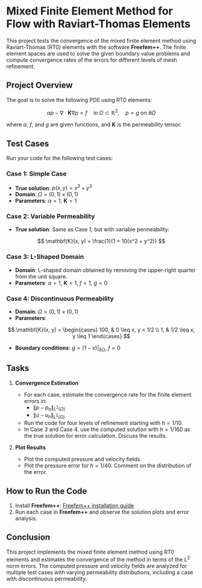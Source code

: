# Mixed Finite Element Method for Flow with Raviart-Thomas Elements

This project tests the convergence of the mixed finite element method using Raviart-Thomas (RT0) elements with the software **Freefem++**. The finite element spaces are used to solve the given boundary value problems and compute convergence rates of the errors for different levels of mesh refinement.

## Project Overview

The goal is to solve the following PDE using RT0 elements:

$$
\alpha p - \nabla \cdot \mathbf{K} \nabla p = f \quad \text{in} \ \Omega \subset \mathbb{R}^2, \quad p = g \ \text{on} \ \partial \Omega
$$

where $\alpha$, $f$, and $g$ are given functions, and $\mathbf{K}$ is the permeability tensor.

## Test Cases

Run your code for the following test cases:

### Case 1: Simple Case

- **True solution**: $p(x, y) = x^3 + y^3$
- **Domain**: $\Omega = (0, 1) \times (0, 1)$
- **Parameters**: $\alpha = 1$, $\mathbf{K} = 1$

### Case 2: Variable Permeability

- **True solution**: Same as Case 1, but with variable permeability:
  
$$
\mathbf{K}(x, y) = \frac{1}{1 + 10(x^2 + y^2)}
$$

### Case 3: L-Shaped Domain

- **Domain**: L-shaped domain obtained by removing the upper-right quarter from the unit square.
- **Parameters**: $\alpha = 1$, $\mathbf{K} = 1$, $f = 1$, $g = 0$

### Case 4: Discontinuous Permeability

- **Domain**: $\Omega = (0, 1) \times (0, 1)$
- **Parameters**:
  
$$
\mathbf{K}(x, y) = 
\begin{cases}
100, & 0 \leq x, y < 1/2 \\
1, & 1/2 \leq x, y \leq 1
\end{cases}
$$

- **Boundary conditions**: $g = (1 - x)|_{\partial \Omega}$, $f = 0$

## Tasks

1. **Convergence Estimation**  
   - For each case, estimate the convergence rate for the finite element errors in:
     - $\|p - p_h\|_{L^2(\Omega)}$
     - $\|u - u_h\|_{L^2(\Omega)}$
   - Run the code for four levels of refinement starting with $h = 1/10$. 
   - In Case 3 and Case 4, use the computed solution with $h = 1/160$ as the true solution for error calculation. Discuss the results.

2. **Plot Results**  
   - Plot the computed pressure and velocity fields.
   - Plot the pressure error for $h = 1/40$. Comment on the distribution of the error.

## How to Run the Code

1. Install **Freefem++**: [Freefem++ installation guide](https://freefem.org/)
3. Run each case in **Freefem++** and observe the solution plots and error analysis.

## Conclusion

This project implements the mixed finite element method using RT0 elements and estimates the convergence of the method in terms of the $L^2$ norm errors. The computed pressure and velocity fields are analyzed for multiple test cases with varying permeability distributions, including a case with discontinuous permeability.
